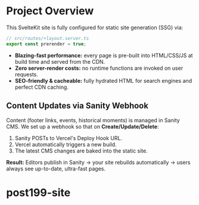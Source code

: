 # Project Overview

This SvelteKit site is fully configured for static site generation (SSG) via:

```ts
// src/routes/+layout.server.ts
export const prerender = true;
```

- **Blazing-fast performance:** every page is pre-built into HTML/CSS/JS at build time and served from the CDN.
- **Zero server-render costs:** no runtime functions are invoked on user requests.
- **SEO-friendly & cacheable:** fully hydrated HTML for search engines and perfect CDN caching.

## Content Updates via Sanity Webhook

Content (footer links, events, historical moments) is managed in Sanity CMS. We set up a webhook so that on **Create/Update/Delete**:

1. Sanity POSTs to Vercel's Deploy Hook URL.
2. Vercel automatically triggers a new build.
3. The latest CMS changes are baked into the static site.

**Result:** Editors publish in Sanity → your site rebuilds automatically → users always see up-to-date, ultra-fast pages.
# post199-site
